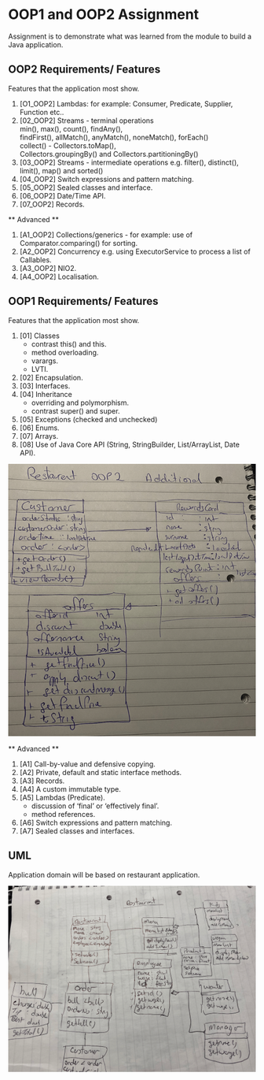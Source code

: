 # OOP1 and OOP2 Assignment

Assignment is to demonstrate what was learned from the module to build a Java application.


##  OOP2 Requirements/ Features
Features that the application most show.

1. [O1_OOP2] Lambdas: for example: Consumer, Predicate, Supplier, Function etc..
2. [02_OOP2] Streams - terminal operations\
      min(), max(), count(), findAny(),\
      findFirst(), allMatch(), anyMatch(), noneMatch(), forEach() \
      collect() - Collectors.toMap(),\
       Collectors.groupingBy() and Collectors.partitioningBy()
3. [03_OOP2] Streams - intermediate operations e.g. filter(), distinct(), limit(), map() and sorted()
4. [04_OOP2] Switch expressions and pattern matching.
5. [05_OOP2] Sealed classes and interface.
6. [06_OOP2] Date/Time API.
7. [07_OOP2] Records.

** Advanced **

1. [A1_OOP2] Collections/generics - for example: use of Comparator.comparing() for sorting.
2. [A2_OOP2] Concurrency e.g. using ExecutorService to process a list of Callables.
3. [A3_OOP2] NIO2.
4. [A4_OOP2] Localisation.

##  OOP1 Requirements/ Features

Features that the application most show.
1. [01] Classes
    - contrast this() and this.
    - method overloading.
    - varargs.
    - LVTI.
2. [02] Encapsulation.
3. [03] Interfaces.
4. [04] Inheritance
   - overriding and polymorphism.
   - contrast super() and super.
5. [05] Exceptions (checked and unchecked)
6. [06] Enums.
7. [07] Arrays.
8. [08] Use of Java Core API (String, StringBuilder, List/ArrayList, Date API).

![UML](./images/oop2-uml-v1.png)

** Advanced **

1. [A1] Call-by-value and defensive copying.
2. [A2] Private, default and static interface methods.
3. [A3] Records. 
4. [A4] A custom immutable type.
5. [A5] Lambdas (Predicate).
   - discussion of ‘final’ or ‘effectively final’.
   - method references.
6. [A6] Switch expressions and pattern matching.
7. [A7] Sealed classes and interfaces.

## UML

Application domain will be based on restaurant application.

![UML](./images/uml_v1.png)



